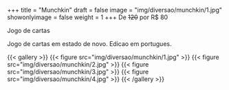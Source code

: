 +++
title = "Munchkin"
draft = false
image = "img/diversao/munchkin/1.jpg"
showonlyimage = false
weight = 1
+++
De ~~120~~ por <span class="price">R$ 80</span>

Jogo de cartas

<!--more-->

Jogo de cartas em estado de novo. Edicao em portugues.

{{< gallery >}}
{{< figure src="img/diversao/munchkin/1.jpg" >}}
{{< figure src="img/diversao/munchkin/2.jpg" >}}
{{< figure src="img/diversao/munchkin/3.jpg" >}}
{{< figure src="img/diversao/munchkin/4.jpg" >}}
{{< /gallery >}}